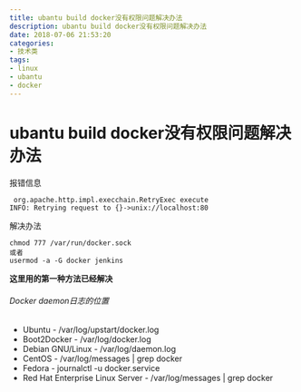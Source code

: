 ```yaml
---
title: ubantu build docker没有权限问题解决办法
description: ubantu build docker没有权限问题解决办法
date: 2018-07-06 21:53:20
categories:
- 技术类
tags:
- linux
- ubantu
- docker
---
```


# ubantu build docker没有权限问题解决办法

报错信息
```
 org.apache.http.impl.execchain.RetryExec execute
INFO: Retrying request to {}->unix://localhost:80
```
解决办法
```
chmod 777 /var/run/docker.sock
或者
usermod -a -G docker jenkins
```
**这里用的第一种方法已经解决**

###### Docker daemon日志的位置

* Ubuntu - /var/log/upstart/docker.log
* Boot2Docker - /var/log/docker.log
* Debian GNU/Linux - /var/log/daemon.log
* CentOS - /var/log/messages | grep docker
* Fedora - journalctl -u docker.service
* Red Hat Enterprise Linux Server - /var/log/messages | grep docker


